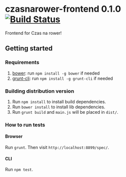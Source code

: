 czasnarower-frontend 0.1.0 [![Build Status](https://travis-ci.org/gziolo/czasnarower-frontend.png?branch=master)](https://travis-ci.org/gziolo/czasnarower-frontend)
====================

Frontend for Czas na rower!

## Getting started

### Requirements

1. [bower](http://twitter.github.com/bower/): run `npm install -g bower` if needed
2. [grunt-cli](https://github.com/gruntjs/grunt-cli): run `npm install -g grunt-cli` if needed

### Building distribution version

1. Run `npm install` to install build dependencies.
2. Run `bower install` to install lib dependencies.
3. Run `grunt build` and `main.js` will be placed in `dist/`.

### How to run tests

#### Browser

Run `grunt`. Then visit `http://localhost:8899/spec/`.

#### CLI

Run `npm test`.

